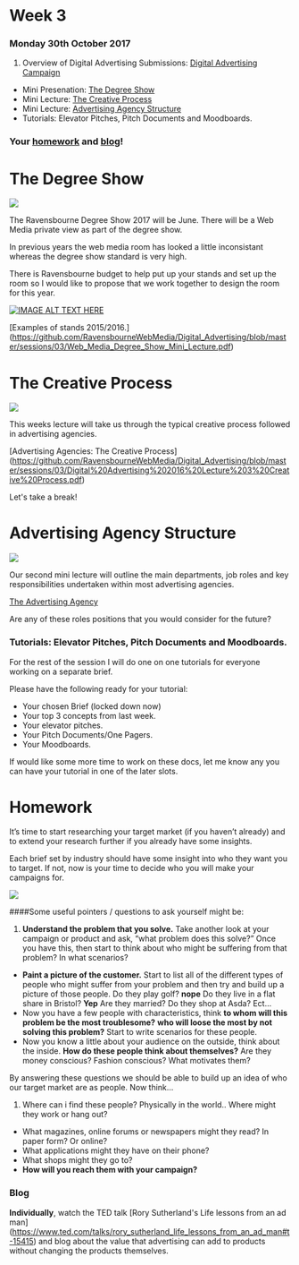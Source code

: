 # Week 3

###  Monday 30th October 2017

1. Overview of Digital Advertising Submissions: [Digital Advertising Campaign](https://github.com/RavensbourneWebMedia/Digital_Advertising/tree/master/projects/union-hack)
* Mini Presenation: [The Degree Show](#the-degree-show)
* Mini Lecture: [The Creative Process](#the-creative-process)   
* Mini Lecture: [Advertising Agency Structure](#advertising-agency-structure)
* Tutorials: Elevator Pitches, Pitch Documents and Moodboards. 

### Your [homework](#homework) and [blog](#blog)!

# The Degree Show

![](https://github.com/RavensbourneWebMedia/Digital_Advertising/blob/master/sessions/03/Degree_Show_1_Small.png)

The Ravensbourne Degree Show 2017 will be June. There will be a Web Media private view as part of the degree show. 

In previous years the web media room has looked a little inconsistant whereas the degree show standard is very high. 

There is Ravensbourne budget to help put up your stands and set up the room so I would like to propose that we work together to design the room for this year. 

[![IMAGE ALT TEXT HERE](https://github.com/RavensbourneWebMedia/Digital_Advertising/blob/master/sessions/03/The_degree_show.jpg)](https://www.youtube.com/watch?v=d2dykZFiHmo)

[Examples of stands 2015/2016.] (https://github.com/RavensbourneWebMedia/Digital_Advertising/blob/master/sessions/03/Web_Media_Degree_Show_Mini_Lecture.pdf)


# The Creative Process

[![](assets/the-creative-process.jpg)](https://dribbble.com/shots/1826840--lunchtimedrawings-The-Creative-Process)

This weeks lecture will take us through the typical creative process followed in advertising agencies. 

[Advertising Agencies: The Creative Process] (https://github.com/RavensbourneWebMedia/Digital_Advertising/blob/master/sessions/03/Digital%20Advertising%202016%20Lecture%203%20Creative%20Process.pdf)


Let's take a break!

# Advertising Agency Structure

![](https://github.com/RavensbourneWebMedia/Digital_Advertising/blob/master/sessions/03/870da9848fc31d087826c9a719305977.jpg)

Our second mini lecture will outline the main departments, job roles and key responsibilities undertaken within most advertising agencies. 

[The Advertising Agency](https://github.com/RavensbourneWebMedia/Digital_Advertising/blob/master/sessions/03/The%20Advertising-Agency.pdf)

Are any of these roles positions that you would consider for the future? 

### Tutorials: Elevator Pitches, Pitch Documents and Moodboards. 

For the rest of the session I will do one on one tutorials for everyone working on a separate brief. 

Please have the following ready for your tutorial:

* Your chosen Brief (locked down now)
* Your top 3 concepts from last week. 
* Your elevator pitches.
* Your Pitch Documents/One Pagers. 
* Your Moodboards. 

If would like some more time to work on these docs, let me know any you can have your tutorial in one of the later slots. 
 

# Homework

It’s time to start researching your target market (if you haven’t already) and to extend your research further if you already have some insights. 

Each brief set by industry should have some insight into who they want you to target. If not, now is your time to decide who you will make your campaigns for. 

![](https://github.com/RavensbourneWebMedia/Digital_Advertising/blob/master/sessions/03/Magritte_TheSonOfMan.jpg )

####Some useful pointers / questions to ask yourself might be: 

1. **Understand the problem that you solve.** Take another look at your campaign or product and ask, “what problem does this solve?” Once you have this, then start to think about who might be suffering from that problem? In what scenarios?
* **Paint a picture of the customer.** Start to list all of the different types of people who might suffer from your problem and then try and build up a picture of those people. Do they play golf? **nope** Do they live in a flat share in Bristol? **Yep** Are they married? Do they shop at Asda? Ect...
* Now you have a few people with characteristics, think **to whom will this problem be the most troublesome?** **who will loose the most by not solving this problem?** Start to write scenarios for these people. 
* Now you know a little about your audience on the outside, think about the inside. **How do these people think about themselves?** Are they money conscious? Fashion conscious? What motivates them? 

By answering these questions we should be able to build up an idea of who our target market are as people. Now think...

1. Where can i find these people? Physically in the world.. Where might they work or hang out? 
* What magazines, online forums or newspapers might they read? In paper form? Or online? 
* What applications might they have on their phone? 
* What shops might they go to? 
* **How will you reach them with your campaign?**

### Blog 

**Individually**, watch the TED talk [Rory Sutherland's Life lessons from an ad man] (https://www.ted.com/talks/rory_sutherland_life_lessons_from_an_ad_man#t-15415) and blog about the value that advertising can add to products without changing the products themselves. 
